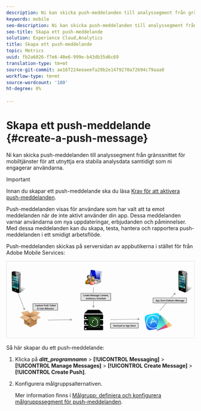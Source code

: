 ```yaml
---
description: Ni kan skicka push-meddelanden till analyssegment från gränssnittet för mobiltjänster för att utnyttja era stabila analysdata samtidigt som ni engagerar användarna.
keywords: mobile
seo-description: Ni kan skicka push-meddelanden till analyssegment från gränssnittet för mobiltjänster för att utnyttja era stabila analysdata samtidigt som ni engagerar användarna.
seo-title: Skapa ett push-meddelande
solution: Experience Cloud,Analytics
title: Skapa ett push-meddelande
topic: Metrics
uuid: fb2a6026-f7e6-40e6-999e-b43db35d6c69
translation-type: tm+mt
source-git-commit: ae16f224eeaeefa29b2e1479270a72694c79aaa0
workflow-type: tm+mt
source-wordcount: '180'
ht-degree: 0%

---
```



# Skapa ett push-meddelande {#create-a-push-message}

Ni kan skicka push-meddelanden till analyssegment från gränssnittet för mobiltjänster för att utnyttja era stabila analysdata samtidigt som ni engagerar användarna.

>[!IMPORTANT]
>
>Innan du skapar ett push-meddelande ska du läsa [Krav för att aktivera push-meddelanden](/help/using/c-manage-app-settings/c-mob-confg-app/configure-push-messaging/prerequisites-push-messaging.md).

Push-meddelanden visas för användare som har valt att ta emot meddelanden när de inte aktivt använder din app. Dessa meddelanden varnar användarna om nya uppdateringar, erbjudanden och påminnelser. Med dessa meddelanden kan du skapa, testa, hantera och rapportera push-meddelanden i ett smidigt arbetsflöde.

Push-meddelanden skickas på serversidan av appbutikerna i stället för från Adobe Mobile Services:

![](assets/push_message_diagram.png)

Så här skapar du ett push-meddelande:

1. Klicka på ***ditt_programnamn*** > **[!UICONTROL Messaging]** > **[!UICONTROL Manage Messages]** > **[!UICONTROL Create Message]** > **[!UICONTROL Create Push]**.
1. Konfigurera målgruppsalternativen.

   Mer information finns i [Målgrupp: definiera och konfigurera målgruppssegment för push-meddelanden](/help/using/in-app-messaging/t-create-push-message/c-audience-push-message.md).
